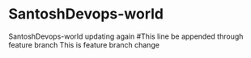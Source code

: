 
# SantoshDevops-world
SantoshDevops-world
updating again
#This line be appended through feature branch
This is feature branch change
